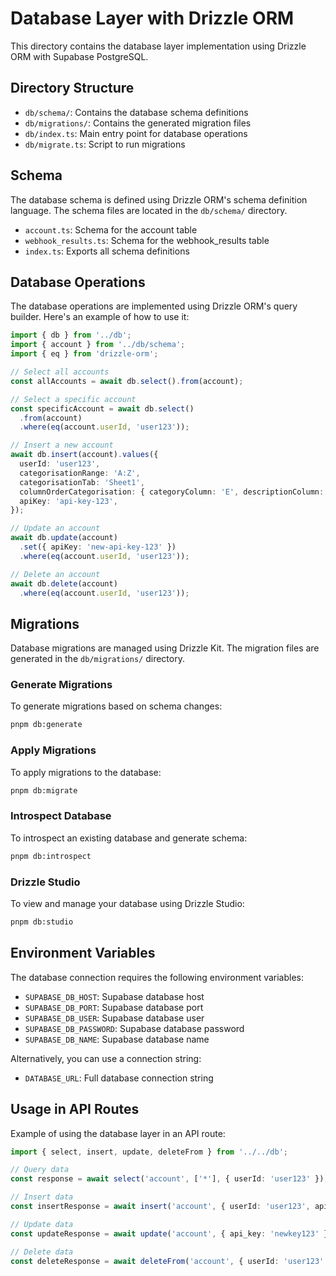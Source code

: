 # Database Layer with Drizzle ORM

This directory contains the database layer implementation using Drizzle ORM with Supabase PostgreSQL.

## Directory Structure

- `db/schema/`: Contains the database schema definitions
- `db/migrations/`: Contains the generated migration files
- `db/index.ts`: Main entry point for database operations
- `db/migrate.ts`: Script to run migrations

## Schema

The database schema is defined using Drizzle ORM's schema definition language. The schema files are located in the `db/schema/` directory.

- `account.ts`: Schema for the account table
- `webhook_results.ts`: Schema for the webhook_results table
- `index.ts`: Exports all schema definitions

## Database Operations

The database operations are implemented using Drizzle ORM's query builder. Here's an example of how to use it:

```typescript
import { db } from '../db';
import { account } from '../db/schema';
import { eq } from 'drizzle-orm';

// Select all accounts
const allAccounts = await db.select().from(account);

// Select a specific account
const specificAccount = await db.select()
  .from(account)
  .where(eq(account.userId, 'user123'));

// Insert a new account
await db.insert(account).values({
  userId: 'user123',
  categorisationRange: 'A:Z',
  categorisationTab: 'Sheet1',
  columnOrderCategorisation: { categoryColumn: 'E', descriptionColumn: 'C' },
  apiKey: 'api-key-123',
});

// Update an account
await db.update(account)
  .set({ apiKey: 'new-api-key-123' })
  .where(eq(account.userId, 'user123'));

// Delete an account
await db.delete(account)
  .where(eq(account.userId, 'user123'));
```

## Migrations

Database migrations are managed using Drizzle Kit. The migration files are generated in the `db/migrations/` directory.

### Generate Migrations

To generate migrations based on schema changes:

```bash
pnpm db:generate
```

### Apply Migrations

To apply migrations to the database:

```bash
pnpm db:migrate
```

### Introspect Database

To introspect an existing database and generate schema:

```bash
pnpm db:introspect
```

### Drizzle Studio

To view and manage your database using Drizzle Studio:

```bash
pnpm db:studio
```

## Environment Variables

The database connection requires the following environment variables:

- `SUPABASE_DB_HOST`: Supabase database host
- `SUPABASE_DB_PORT`: Supabase database port
- `SUPABASE_DB_USER`: Supabase database user
- `SUPABASE_DB_PASSWORD`: Supabase database password
- `SUPABASE_DB_NAME`: Supabase database name

Alternatively, you can use a connection string:

- `DATABASE_URL`: Full database connection string

## Usage in API Routes

Example of using the database layer in an API route:

```typescript
import { select, insert, update, deleteFrom } from '../../db';

// Query data
const response = await select('account', ['*'], { userId: 'user123' });

// Insert data
const insertResponse = await insert('account', { userId: 'user123', api_key: 'key123' });

// Update data
const updateResponse = await update('account', { api_key: 'newkey123' }, { userId: 'user123' });

// Delete data
const deleteResponse = await deleteFrom('account', { userId: 'user123' });
``` 
